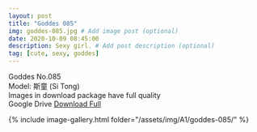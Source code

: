 ```yaml
---
layout: post
title: "Goddes 085"
img: goddes-085.jpg # Add image post (optional)
date: 2020-10-09 08:45:00
description: Sexy girl. # Add post description (optional)
tag: [cute, sexy, goddes]
---
```

Goddes No.085  
Model: 斯童 (Si Tong)                                         
Images in download package have full quality                    
Google Drive [Download Full](http://gestyy.com/ee8gOX)

{% include image-gallery.html folder="/assets/img/A1/goddes-085/" %}
